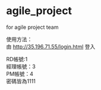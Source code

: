 # agile_project
for agile project team

使用方法： </br>
由 http://35.196.71.55/login.html 登入


RD帳號:1 </br>
經理帳號：3 </br>
PM帳號：4 </br>
密碼皆為1111
